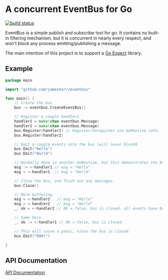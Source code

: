 # A concurrent EventBus for Go

[![build status](https://secure.travis-ci.org/jamesharr/eventbus.png)](http://travis-ci.org/jamesharr/eventbus)

EventBus is a simple publish and subscribe tool for go. It contains no built-in filtering mechanism,
but it is concurrent in nearly every respect, and won't block any process emitting/publishing a
message.

The main intention of this project is to support a [Go Expect](https://github.com/jamesharr/expect) library.

## Example
```go
package main

import "github.com/jamesharr/eventbus"

func main() {
	// Create the bus
	bus := eventbus.CreateEventBus()

	// Register a couple handlers
	handler1 = make(chan eventbus.Message)
	handler2 = make(chan eventbus.Message)
	bus.Register(handler1) // Register/Unregister are GoRoutine safe.
	bus.Register(handler2)

	// Emit a couple events onto the bus (will never block0
	bus.Emit("Hello")
	bus.Emit("World")

	// Normally done in another GoRoutine, but this demonstrates the buffering.
	msg := <-handler1 // msg = "Hello"
	msg = <-handler1  // msg = "World"

	// Close the bus, and flush out any messages.
	bus.Close()

	// More buffering
	msg = <-handler2   // msg = "Hello"
	msg = <-handler2   // msg = "World"
	_, ok = <-handler2 // OK = false, bus is closed, all events have been flushed.

	// Same here
	_, ok := <-handler1 // OK = false, bus is closed.

	// This will cause a panic, since the bus is closed.
	bus.Emit("DOH!")

}
```

## API Documentation
[API Documentation](http://godoc.org/github.com/jamesharr/eventbus)
